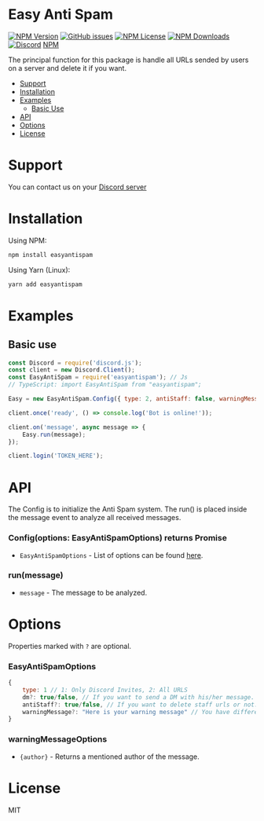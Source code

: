 # Easy Anti Spam
<p>
    <a href="https://www.npmjs.com/package/easyantispam"><img alt="NPM Version" src="https://img.shields.io/npm/v/easyantispam"></a>
    <a href="https://github.com/thekevinava/EasyAntiSpam/issues"><img alt="GitHub issues" src="https://img.shields.io/github/issues/KevinavaDev/EasyAntiSpam"></a>
    <a href="https://www.npmjs.com/package/easyantispam"><img alt="NPM License" src="https://img.shields.io/npm/l/easyantispam"></a>
    <a href="https://www.npmjs.com/package/easyantispam"><img alt="NPM Downloads" src="https://img.shields.io/npm/dt/easyantispam"></a>
    <a href="https://discord.gg/gAFRJpasj5"><img alt="Discord" src="https://img.shields.io/discord/791333925968412703?color=%237289DA&label=Discord&logo=discord"></a>
    <a href="https://www.npmjs.com/package/easyantispam">NPM</a>
</p>

The principal function for this package is handle all URLs sended by users on a server and delete it if you want.

- [Support](#support)
- [Installation](#installation)
- [Examples](#examples)
    - [Basic Use](#basic-use)
- [API](#api)
- [Options](#options)
- [License](#license)

# Support

You can contact us on your [Discord server](https://discord.gg/gAFRJpasj5)

# Installation
Using NPM:
```js
npm install easyantispam
```
Using Yarn (Linux):
```js
yarn add easyantispam
```

# Examples

## Basic use
```js
const Discord = require('discord.js');
const client = new Discord.Client();
const EasyAntiSpam = require('easyantispam'); // Js
// TypeScript: import EasyAntiSpam from "easyantispam";

Easy = new EasyAntiSpam.Config({ type: 2, antiStaff: false, warningMessage: `Message to advice` }); // Config variables

client.once('ready', () => console.log('Bot is online!'));

client.on('message', async message => {
    Easy.run(message);
});

client.login('TOKEN_HERE');
```

# API

The Config is to initialize the Anti Spam system.
The run() is placed inside the message event to analyze all received messages.

### Config(options: EasyAntiSpamOptions) returns Promise<boolean>

- `EasyAntiSpamOptions` - List of options can be found [here](#options).

### run(message)

- `message` - The message to be analyzed.

# Options

Properties marked with `?` are optional.

### EasyAntiSpamOptions

```js
{
    type: 1 // 1: Only Discord Invites, 2: All URLS
    dm?: true/false, // If you want to send a DM with his/her message. False by default.
    antiStaff?: true/false, // If you want to delete staff urls or not. False by default.
    warningMessage?: "Here is your warning message" // You have different options found in warningMessageOptions section.
}
```

### warningMessageOptions

- `{author}` - Returns a mentioned author of the message.


# License

MIT

